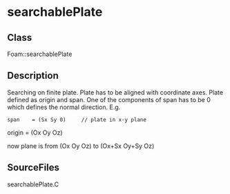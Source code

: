 # searchablePlate 
## Class
Foam::searchablePlate

## Description
Searching on finite plate. Plate has to be aligned with coordinate
axes.
Plate defined as origin and span. One of the components of span has
to be 0 which defines the normal direction. E.g.

    span    = (Sx Sy 0)     // plate in x-y plane
origin  = (Ox Oy Oz)

now plane is from (Ox Oy Oz) to (Ox+Sx Oy+Sy Oz)

## SourceFiles
searchablePlate.C

